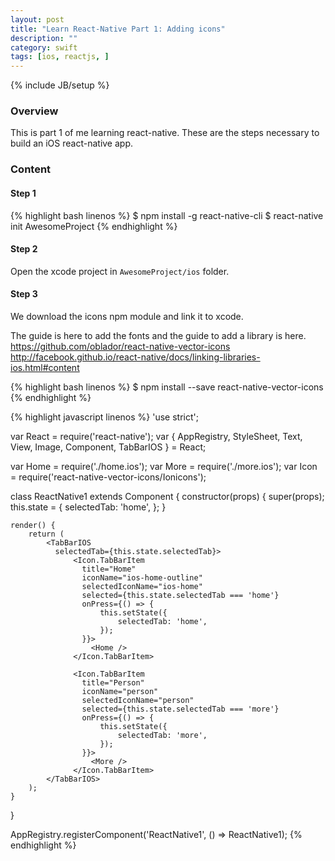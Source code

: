 ```yaml
---
layout: post
title: "Learn React-Native Part 1: Adding icons"
description: ""
category: swift
tags: [ios, reactjs, ]
---
```

{% include JB/setup %}

<!-- Overview -->
<h3>Overview</h3>

This is part 1 of me learning react-native. These are the steps necessary to build an iOS react-native app.

<!-- Content -->
<h3>Content</h3>

<!-- Step 1 -->
<h4>Step 1</h4>

<!-- Code _______________________________________-->
{% highlight bash linenos %}
$ npm install -g react-native-cli
$ react-native init AwesomeProject
{% endhighlight %}
<!-- /Code ^^^^^^^^^^^^^^^^^^^^^^^^^^^^^^^^^^^^^^-->

<!-- Step 2 -->
<h4>Step 2</h4>

Open the xcode project in `AwesomeProject/ios` folder.

<!-- Step 3 -->
<h4>Step 3</h4>

We download the icons npm module and link it to xcode.

The guide is here to add the fonts and the guide to add a library is here.
https://github.com/oblador/react-native-vector-icons
http://facebook.github.io/react-native/docs/linking-libraries-ios.html#content


<!-- Code _______________________________________-->
{% highlight bash linenos %}
$ npm install --save react-native-vector-icons
{% endhighlight %}
<!-- /Code ^^^^^^^^^^^^^^^^^^^^^^^^^^^^^^^^^^^^^^-->


<!-- Code _______________________________________-->
{% highlight javascript linenos %}
'use strict';

var React = require('react-native');
var {
  AppRegistry,
  StyleSheet,
  Text,
  View,
  Image,
  Component,
  TabBarIOS
} = React;

var Home = require('./home.ios');
var More = require('./more.ios');
var Icon = require('react-native-vector-icons/Ionicons');

class ReactNative1 extends Component {
    constructor(props) {
        super(props);
        this.state = {
            selectedTab: 'home',
        };
    }

    render() {
        return (
            <TabBarIOS
              selectedTab={this.state.selectedTab}>
                  <Icon.TabBarItem
                    title="Home"
                    iconName="ios-home-outline"
                    selectedIconName="ios-home"
                    selected={this.state.selectedTab === 'home'}
                    onPress={() => {
                        this.setState({
                            selectedTab: 'home',
                        });
                    }}>
                      <Home />
                  </Icon.TabBarItem>

                  <Icon.TabBarItem
                    title="Person"
                    iconName="person"
                    selectedIconName="person"
                    selected={this.state.selectedTab === 'more'}
                    onPress={() => {
                        this.setState({
                            selectedTab: 'more',
                        });
                    }}>
                      <More />
                  </Icon.TabBarItem>
            </TabBarIOS>
        );
    }
}

AppRegistry.registerComponent('ReactNative1', () => ReactNative1);
{% endhighlight %}
<!-- /Code ^^^^^^^^^^^^^^^^^^^^^^^^^^^^^^^^^^^^^^-->